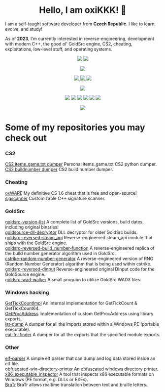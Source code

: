 <div>
 <h1 align="center">Hello, I am oxiKKK! 👋</h1>
 <p>I am a self-taught software developer from <b>Czech Republic</b>. I like to learn, evolve, and study!</p>
 <p>As of <b>2023</b>, I'm currently interested in reverse-engineering, development with modern C++, the good ol' GoldSrc engine, CS2, cheating, exploitations, low-level stuff, and operating systems.</p>
</div>


<div id="header" align="center">
  <p>
    <img src="https://img.shields.io/github/followers/oxiKKK?style=social/"></img>
    <img src="https://img.shields.io/github/stars/oxiKKK?style=social/"></img>
  </p>
  <p>
    <img src="https://komarev.com/ghpvc/?username=oxiKKK&color=blue"></img>
  </p>
  <p>
    <a href="https://www.youtube.com/c/OX666">
      <img src="https://img.shields.io/badge/YouTube-red?style=for-the-badge&logo=youtube&logoColor=white/"></img>
    </a>
    <a href="https://steamcommunity.com/id/oxiKKK">
      <img src="https://img.shields.io/badge/Steam-blue?style=for-the-badge&logo=steam&logoColor=white/"></img>
    </a>
    <a href="https://discordapp.com/users/363390198563864576/">
      <img src="https://img.shields.io/badge/Discord-white?style=for-the-badge&logo=discord&logoColor=white/"></img>
    </a>
  </p>
  <p>
    <a href="https://oxikkk.github.io/">
      <img src="https://img.shields.io/website?down_message=down%20%3A%28&label=PERSONAL%20BLOG&style=for-the-badge&up_message=up%21%20%3A%29&url=https%3A%2F%2Foxikkk.github.io%2F&logoColor=yellowgreen"></img></a>
    </a>
  </p>
  <p>
    <img src="https://img.shields.io/badge/C++-blue?style=flat&logo=cplusplus&logoColor=white/"></img>
    <img src="https://img.shields.io/badge/C-blue?style=flat&logo=c&logoColor=white/"></img>
    <img src="https://img.shields.io/badge/x86_assembly-blue?style=flat&logo=intel&logoColor=white/"></img>
    <img src="https://img.shields.io/badge/HTML5-blue?style=flat&logo=HTML5&logoColor=white/"></img>
    <img src="https://img.shields.io/badge/CSS3-blue?style=flat&logo=CSS3&logoColor=white/"></img>
    <img src="https://img.shields.io/badge/JavaScript-blue?style=flat&logo=JavaScript&logoColor=white/"></img>
  </p>
  
  <img src="https://github-readme-stats-sigma-five.vercel.app/api/top-langs/?username=oxiKKK&hide_border=true&layout=compact" align="center" />
</div>

<div id="repos">
  <h1>Some of my repositories you may check out</h1>

  <h3>CS2</h3>
  <a href="https://github.com/oxiKKK/cs2-items-game-dumper">CS2 items_game.txt dumper</a> Personal items_game.txt CS2 python dumper.<br>
  <a href="https://github.com/oxiKKK/cs2-buildnumber-dumper">CS2 buildnumber dumper</a> CS2 build number dumper.<br>
 
  <h3>Cheating</h3>
  <a href="https://github.com/oxiKKK/oxware">oxWARE</a> My definitive CS 1.6 cheat that is free and open-source!<br>
  <a href="https://github.com/oxiKKK/sigscanner">sigscanner</a> Customizable C++ signature scanner.<br>

  <h3>GoldSrc</h3>
  <a href="https://github.com/oxiKKK/goldsrc-version-list">goldsrc-version-list</a> A complete list of GoldSrc versions, build dates, including original binaries!<br>
  <a href="https://github.com/oxiKKK/goldsource-dll-decryptor">goldsource-dll-decryptor</a> DLL decryptor for older GoldSrc builds.<br>
  <a href="https://github.com/oxiKKK/goldsrc-reversed-steam_api">goldsrc-reversed-steam_api</a> Reverse-engineered steam_api module that ships with the GoldSrc engine.<br>
  <a href="https://github.com/oxiKKK/goldsrc-reversed-build_number-function">goldsrc-reversed-build_number-function</a> A reverse-engineered replica of the build number generator algorithm used in GoldSrc.<br>
  <a href="https://github.com/oxiKKK/cstrike-random-number-generator">cstrike-random-number-generator</a> A reverse-engineered version of RNG (Random Number Generator) algorithm that is being used within cstrike.<br>
  <a href="https://github.com/oxiKKK/goldsrc-reversed-dinput">goldsrc-reversed-dinput</a> Reverse-engineered original DInput code for the GoldSource engine.<br>
  <a href="https://github.com/oxiKKK/goldsrc-wad-walker">goldsrc-wad-walker</a> A small program to utilize GoldSrc WAD3 files.<br>

  <h3>Windows hacking</h3>
  <a href="https://github.com/oxiKKK/GetTickCountImpl">GetTickCountImpl</a> An internal implementation for GetTickCount & GetTickCount64.<br>
  <a href="https://github.com/oxiKKK/GetProcAddress">GetProcAddress</a> Implementation of custom GetProcAddress using library exports.<br>
  <a href="https://github.com/oxiKKK/iat-dump">iat-dump</a> A dumper for all the imports stored within a Windows PE (portable executable).<br>
  <a href="https://github.com/oxiKKK/eat-fn-finder">eat-fn-finder</a> A dumper for all the exports that the specified module exports.<br>

  <h3>Other</h3>
  <a href="https://github.com/oxiKKK/elf-parser">elf-parser</a> A simple elf parser that can dump and log data stored inside an elf file.<br>
  <a href="https://github.com/oxiKKK/obfuscated-win-directory-printer">obfuscated-win-directory-printer</a> An obfuscated windows directory printer.<br>
  <a href="https://github.com/oxiKKK/x86_executable_inspector">x86_executable_inspector</a> A tool that inspects x86 executable formats on Windows (PE format, e.g. DLLs or EXEs).<br>
  <a href="https://github.com/oxiKKK/BraTr">BraTr</a> BraTr allows realtime translation between text and braille letters..<br>

</div>

</body>
